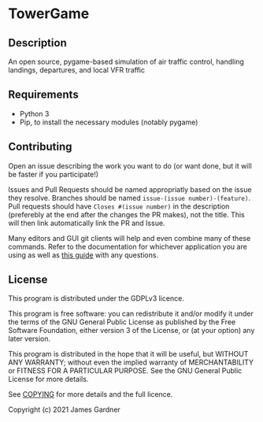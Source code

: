 # TowerGame

## Description

An open source, pygame-based simulation of air traffic control, handling landings, departures, and local VFR traffic

## Requirements

* Python 3
* Pip, to install the necessary modules (notably pygame)

## Contributing

Open an issue describing the work you want to do (or want done, but it will be faster if you participate!)

Issues and Pull Requests should be named appropriatly based on the issue they resolve. Branches should be named ``issue-(issue number)-(feature)``. Pull requests should have ``Closes #(issue number)`` in the description (preferebly at the end after the changes the PR makes), not the title. This will then link automatically link the PR and Issue.

Many editors and GUI git clients will help and even combine many of these commands. Refer to the documentation for whichever application you are using as well as [this guide](https://www.dataschool.io/how-to-contribute-on-github/) with any questions. 

## License

This program is distributed under the GDPLv3 licence.

This program is free software: you can redistribute it and/or modify
it under the terms of the GNU General Public License as published by
the Free Software Foundation, either version 3 of the License, or
(at your option) any later version.

This program is distributed in the hope that it will be useful,
but WITHOUT ANY WARRANTY; without even the implied warranty of
MERCHANTABILITY or FITNESS FOR A PARTICULAR PURPOSE.  See the
GNU General Public License for more details.

See [COPYING](https://github.com/jamesg31/TowerGame/blob/master/COPYING) for more details and the full licence.

Copyright (c) 2021 James Gardner
